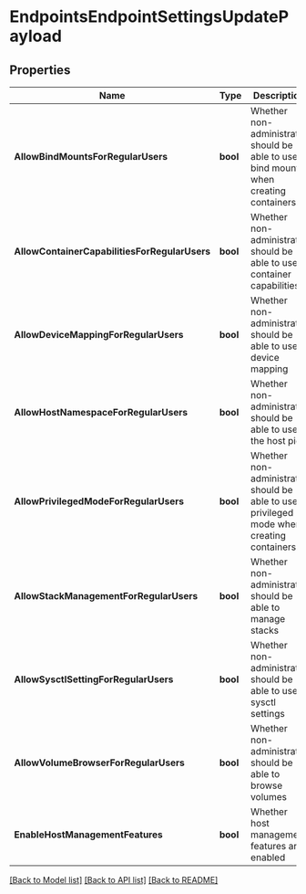 # EndpointsEndpointSettingsUpdatePayload

## Properties
Name | Type | Description | Notes
------------ | ------------- | ------------- | -------------
**AllowBindMountsForRegularUsers** | **bool** | Whether non-administrator should be able to use bind mounts when creating containers | [optional] [default to null]
**AllowContainerCapabilitiesForRegularUsers** | **bool** | Whether non-administrator should be able to use container capabilities | [optional] [default to null]
**AllowDeviceMappingForRegularUsers** | **bool** | Whether non-administrator should be able to use device mapping | [optional] [default to null]
**AllowHostNamespaceForRegularUsers** | **bool** | Whether non-administrator should be able to use the host pid | [optional] [default to null]
**AllowPrivilegedModeForRegularUsers** | **bool** | Whether non-administrator should be able to use privileged mode when creating containers | [optional] [default to null]
**AllowStackManagementForRegularUsers** | **bool** | Whether non-administrator should be able to manage stacks | [optional] [default to null]
**AllowSysctlSettingForRegularUsers** | **bool** | Whether non-administrator should be able to use sysctl settings | [optional] [default to null]
**AllowVolumeBrowserForRegularUsers** | **bool** | Whether non-administrator should be able to browse volumes | [optional] [default to null]
**EnableHostManagementFeatures** | **bool** | Whether host management features are enabled | [optional] [default to null]

[[Back to Model list]](../README.md#documentation-for-models) [[Back to API list]](../README.md#documentation-for-api-endpoints) [[Back to README]](../README.md)


